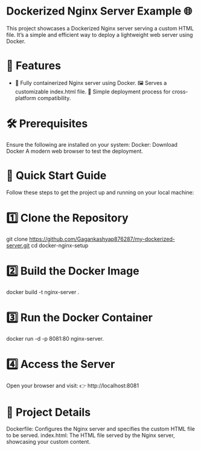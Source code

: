 # Dockerized Nginx Server Example 🌐
This project showcases a Dockerized Nginx server serving a custom HTML file. It’s a simple and efficient way to deploy a lightweight web server using Docker.
# 🎯 Features
- 🚀 Fully containerized Nginx server using Docker.
🖼️ Serves a customizable index.html file.
🔄 Simple deployment process for cross-platform compatibility.
# 🛠️ Prerequisites
Ensure the following are installed on your system:
Docker: Download Docker
A modern web browser to test the deployment.
# 🚀 Quick Start Guide
Follow these steps to get the project up and running on your local machine:
# 1️⃣ Clone the Repository
git clone https://github.com/Gagankashyap876287/my-dockerized-server.git
cd docker-nginx-setup
# 2️⃣ Build the Docker Image
docker build -t nginx-server .
# 3️⃣ Run the Docker Container
docker run -d -p 8081:80 nginx-server.
# 4️⃣ Access the Server
Open your browser and visit:
👉 http://localhost:8081
# 📂 Project Details
Dockerfile: Configures the Nginx server and specifies the custom HTML file to be served.
index.html: The HTML file served by the Nginx server, showcasing your custom content.

